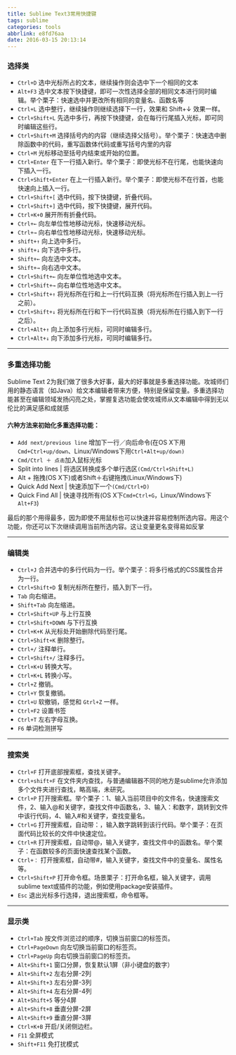 ```yaml
---
title: Sublime Text3常用快捷键
tags: sublime
categories: tools
abbrlink: e8fd76aa
date: 2016-03-15 20:13:14
---
```


### 选择类

 - `Ctrl+D` 选中光标所占的文本，继续操作则会选中下一个相同的文本
 - `Alt+F3` 选中文本按下快捷键，即可一次性选择全部的相同文本进行同时编辑。举个栗子：快速选中并更改所有相同的变量名、函数名等
 - `Ctrl+L` 选中整行，继续操作则继续选择下一行，效果和 Shift+↓ 效果一样。
 - `Ctrl+Shift+L` 先选中多行，再按下快捷键，会在每行行尾插入光标，即可同时编辑这些行。
 - `Ctrl+Shift+M` 选择括号内的内容（继续选择父括号）。举个栗子：快速选中删除函数中的代码，重写函数体代码或重写括号内里的内容
 - `Ctrl+M` 光标移动至括号内结束或开始的位置。
 - `Ctrl+Enter` 在下一行插入新行。举个栗子：即使光标不在行尾，也能快速向下插入一行。
 - `Ctrl+Shift+Enter` 在上一行插入新行。举个栗子：即使光标不在行首，也能快速向上插入一行。
 - `Ctrl+Shift+[` 选中代码，按下快捷键，折叠代码。
 - `Ctrl+Shift+]` 选中代码，按下快捷键，展开代码。
 - `Ctrl+K+0` 展开所有折叠代码。
 - `Ctrl+←` 向左单位性地移动光标，快速移动光标。
 - `Ctrl+→` 向右单位性地移动光标，快速移动光标。
 - `shift+↑` 向上选中多行。
 - `shift+↓` 向下选中多行。
 - `Shift+←` 向左选中文本。
 - `Shift+→` 向右选中文本。
 - `Ctrl+Shift+←` 向左单位性地选中文本。
 - `Ctrl+Shift+→` 向右单位性地选中文本。
 - `Ctrl+Shift+↑` 将光标所在行和上一行代码互换（将光标所在行插入到上一行之前）。
 - `Ctrl+Shift+↓` 将光标所在行和下一行代码互换（将光标所在行插入到下一行之后）。
 - `Ctrl+Alt+↑` 向上添加多行光标，可同时编辑多行。
 - `Ctrl+Alt+↓` 向下添加多行光标，可同时编辑多行。
<!--more-->
---------

### 多重选择功能

Sublime Text 2为我们做了很多大好事，最大的好事就是多重选择功能。攻城师们用的静态语言（如Java）给文本编辑者带来方便，特别是保留变量。多重选择功能甚至在编辑领域发扬闪亮之处，掌握复选功能会使攻城师从文本编辑中得到无以伦比的满足感和成就感

#### 六种方法来初始化多重选择功能：

- `Add next/previous line` 增加下一行／向后命令(在OS X下用`Cmd+Ctrl+up/down`、Linux/Windows下用`Ctrl+Alt+up/down)`
- `Cmd/Ctrl ＋ 点击`加入鼠标光标
- Split into lines | 将选区转换成多个单行选区`(Cmd/Ctrl+Shift+L)`
- Alt + 拖拽(OS X下)或者Shift＋右键拖拽(Linux/Windows下)
- Quick Add Next | 快速添加下一个`(Cmd/Ctrl+D)`
- Quick Find All | 快速寻找所有(OS X下`Cmd+Ctrl+G`，Linux/Windows下`Alt+F3`)

最后的那个用得最多，因为即使不用鼠标也可以快速并容易控制所选内容。用这个功能，你还可以下次继续调用当前所选内容。这让变量更名变得易如反掌

----------


### 编辑类

 - `Ctrl+J` 合并选中的多行代码为一行。举个栗子：将多行格式的CSS属性合并为一行。
 - `Ctrl+Shift+D` 复制光标所在整行，插入到下一行。
 - `Tab` 向右缩进。
 - `Shift+Tab` 向左缩进。
 - `Ctrl+Shift+UP` 与上行互换
 - `Ctrl+Shift+DOWN` 与下行互换
 - `Ctrl+K+K` 从光标处开始删除代码至行尾。
 - `Ctrl+Shift+K` 删除整行。
 - `Ctrl+/` 注释单行。
 - `Ctrl+Shift+/` 注释多行。
 - `Ctrl+K+U` 转换大写。
 - `Ctrl+K+L` 转换小写。
 - `Ctrl+Z` 撤销。
 - `Ctrl+Y` 恢复撤销。
 - `Ctrl+U` 软撤销，感觉和 `Gtrl+Z` 一样。
 - `Ctrl+F2` 设置书签
 - `Ctrl+T` 左右字母互换。
 - `F6` 单词检测拼写


----------


### 搜索类

 - `Ctrl+F` 打开底部搜索框，查找关键字。
 - `Ctrl+shift+F` 在文件夹内查找，与普通编辑器不同的地方是sublime允许添加多个文件夹进行查找，略高端，未研究。
 - `Ctrl+P`
   打开搜索框。举个栗子：1、输入当前项目中的文件名，快速搜索文件，2、输入@和关键字，查找文件中函数名，3、输入：和数字，跳转到文件中该行代码，4、输入#和关键字，查找变量名。
 - `Ctrl+G` 打开搜索框，自动带：，输入数字跳转到该行代码。举个栗子：在页面代码比较长的文件中快速定位。
 - `Ctrl+R` 打开搜索框，自动带@，输入关键字，查找文件中的函数名。举个栗子：在函数较多的页面快速查找某个函数。
 - `Ctrl+：` 打开搜索框，自动带#，输入关键字，查找文件中的变量名、属性名等。
 - `Ctrl+Shift+P` 打开命令框。场景栗子：打开命名框，输入关键字，调用sublime
   text或插件的功能，例如使用package安装插件。
 - `Esc` 退出光标多行选择，退出搜索框，命令框等。


----------


### 显示类

 - `Ctrl+Tab` 按文件浏览过的顺序，切换当前窗口的标签页。
 - `Ctrl+PageDown` 向左切换当前窗口的标签页。
 - `Ctrl+PageUp` 向右切换当前窗口的标签页。
 - `Alt+Shift+1` 窗口分屏，恢复默认1屏（非小键盘的数字）
 - `Alt+Shift+2` 左右分屏-2列
 - `Alt+Shift+3` 左右分屏-3列
 - `Alt+Shift+4` 左右分屏-4列
 - `Alt+Shift+5` 等分4屏
 - `Alt+Shift+8` 垂直分屏-2屏
 - `Alt+Shift+9` 垂直分屏-3屏
 - `Ctrl+K+B` 开启/关闭侧边栏。
 - `F11` 全屏模式
 - `Shift+F11` 免打扰模式
